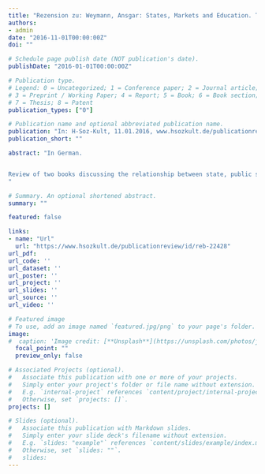 ```yaml
---
title: "Rezension zu: Weymann, Ansgar: States, Markets and Education. The Rise and Limits of the Education State. New York 2014 und Kojima, Tomoko: Die Öffentlichkeit der Erziehung. Eine historisch vergleichende Untersuchung. Wiesbaden 2015"
authors:
- admin
date: "2016-11-01T00:00:00Z"
doi: ""

# Schedule page publish date (NOT publication's date).
publishDate: "2016-01-01T00:00:00Z"

# Publication type.
# Legend: 0 = Uncategorized; 1 = Conference paper; 2 = Journal article;
# 3 = Preprint / Working Paper; 4 = Report; 5 = Book; 6 = Book section;
# 7 = Thesis; 8 = Patent
publication_types: ["0"]

# Publication name and optional abbreviated publication name.
publication: "In: H-Soz-Kult, 11.01.2016, www.hsozkult.de/publicationreview/id/reb-22428."
publication_short: ""

abstract: "In German.


Review of two books discussing the relationship between state, public space, and schooling.
"

# Summary. An optional shortened abstract.
summary: ""

featured: false

links:
- name: "Url"
  url: "https://www.hsozkult.de/publicationreview/id/reb-22428"
url_pdf: 
url_code: ''
url_dataset: ''
url_poster: ''
url_project: ''
url_slides: ''
url_source: ''
url_video: ''

# Featured image
# To use, add an image named `featured.jpg/png` to your page's folder. 
image:
#  caption: 'Image credit: [**Unsplash**](https://unsplash.com/photos/jdD8gXaTZsc)'
  focal_point: ""
  preview_only: false

# Associated Projects (optional).
#   Associate this publication with one or more of your projects.
#   Simply enter your project's folder or file name without extension.
#   E.g. `internal-project` references `content/project/internal-project/index.md`.
#   Otherwise, set `projects: []`.
projects: []

# Slides (optional).
#   Associate this publication with Markdown slides.
#   Simply enter your slide deck's filename without extension.
#   E.g. `slides: "example"` references `content/slides/example/index.md`.
#   Otherwise, set `slides: ""`.
#   slides:
---
```


